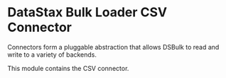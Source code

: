 # DataStax Bulk Loader CSV Connector

Connectors form a pluggable abstraction that allows DSBulk to read and write to a variety of
backends.

This module contains the CSV connector.
